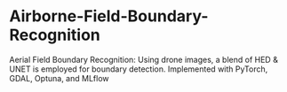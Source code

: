 # Airborne-Field-Boundary-Recognition
Aerial Field Boundary Recognition: Using drone images, a blend of HED &amp; UNET is employed for boundary detection. Implemented with PyTorch, GDAL, Optuna, and MLflow
